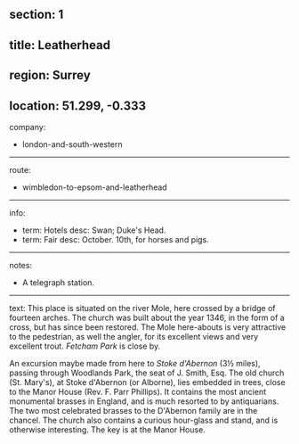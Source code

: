 section: 1
----
title: Leatherhead
----
region: Surrey
----
location: 51.299, -0.333
----
company:
- london-and-south-western
----
route:
- wimbledon-to-epsom-and-leatherhead
----
info:
- term: Hotels
  desc: Swan; Duke's Head.
- term: Fair
  desc: October. 10th, for horses and pigs.
----
notes:
- A telegraph station.
----
text: This place is situated on the river Mole, here crossed by a bridge of fourteen arches. The church was built about the year 1346, in the form of a cross, but has since been restored. The Mole here-abouts is very attractive to the pedestrian, as well the angler, for its excellent views and very excellent trout. *Fetcham Park* is close by.

An excursion maybe made from here to *Stoke d'Abernon* (3½ miles), passing through Woodlands Park, the seat of J. Smith, Esq. The old church (St. Mary's), at Stoke d'Abernon (or Alborne), lies embedded in trees, close to the Manor House (Rev. F. Parr Phillips). It contains the most ancient monumental brasses in England, and is much resorted to by antiquarians. The two most celebrated brasses to the D'Abernon family are in the chancel. The church also contains a curious hour-glass and stand, and is otherwise interesting. The key is at the Manor House.
